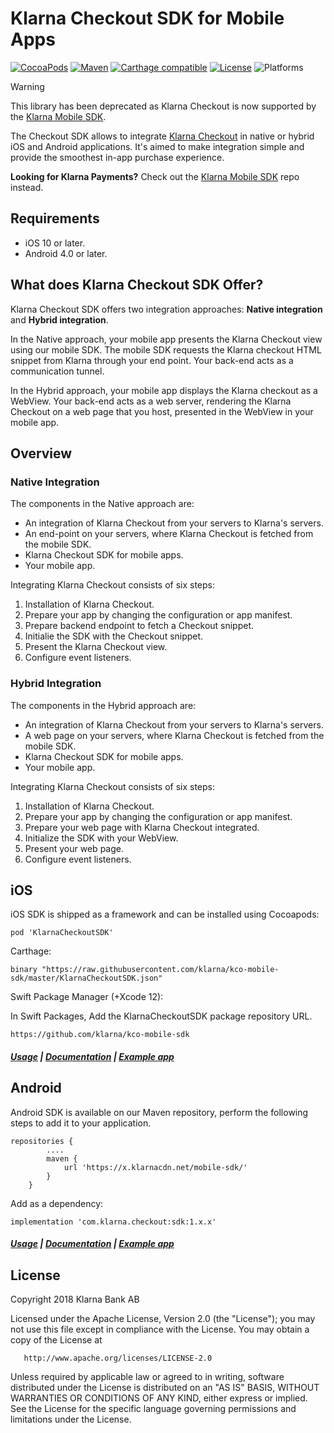 # Klarna Checkout SDK for Mobile Apps
[![CocoaPods](https://img.shields.io/cocoapods/v/KlarnaCheckoutSDK.svg)](https://cocoapods.org/pods/KlarnaCheckoutSDK)
[![Maven](https://img.shields.io/maven-metadata/v/https/x.klarnacdn.net/mobile-sdk/com/klarna/checkout/sdk/maven-metadata.xml.svg)](https://github.com/klarna/kco-mobile-sdk/blob/master/android/README.md)
[![Carthage compatible](https://img.shields.io/badge/carthage-compatible-4BC51D.svg?style=flat)](https://github.com/Carthage/Carthage)
[![License](https://img.shields.io/github/license/klarna/kco-mobile-sdk)](https://github.com/klarna/kco-mobile-sdk/blob/master/LICENSE)
![Platforms](https://img.shields.io/badge/platform-ios%20%7C%20android-lightgrey)

> [!WARNING]  
> This library has been deprecated as Klarna Checkout is now supported by the [Klarna Mobile SDK](https://github.com/klarna/klarna-mobile-sdk).

The Checkout SDK allows to integrate [Klarna Checkout](https://docs.klarna.com/klarna-checkout/) in native or hybrid iOS and Android applications.
It's aimed to make integration simple and provide the smoothest in-app purchase experience.

**Looking for Klarna Payments?** Check out the [Klarna Mobile SDK](https://github.com/klarna/klarna-mobile-sdk) repo instead.

## Requirements
* iOS 10 or later.
* Android 4.0 or later.

## What does Klarna Checkout SDK Offer?
Klarna Checkout SDK offers two integration approaches: **Native integration** and **Hybrid integration**.

In the Native approach, your mobile app presents the Klarna Checkout view using our mobile SDK. The mobile SDK requests the Klarna checkout HTML snippet from Klarna through your end point. Your back-end acts as a communication tunnel.

In the Hybrid approach, your mobile app displays the Klarna checkout as a WebView. Your back-end acts as a web server, rendering the Klarna Checkout on a web page that you host, presented in the WebView in your mobile app.

## Overview

### Native Integration
The components in the Native approach are:

* An integration of Klarna Checkout from your servers to Klarna's servers.
* An end-point on your servers, where Klarna Checkout is fetched from the mobile SDK.
* Klarna Checkout SDK for mobile apps.
* Your mobile app.

Integrating Klarna Checkout consists of six steps:

1. Installation of Klarna Checkout.
2. Prepare your app by changing the configuration or app manifest.
3. Prepare backend endpoint to fetch a Checkout snippet.
4. Initialie the SDK with the Checkout snippet.
5. Present the Klarna Checkout view.
6. Configure event listeners.

### Hybrid Integration
The components in the Hybrid approach are:

* An integration of Klarna Checkout from your servers to Klarna's servers.
* A web page on your servers, where Klarna Checkout is fetched from the mobile SDK.
* Klarna Checkout SDK for mobile apps.
* Your mobile app.

Integrating Klarna Checkout consists of six steps:

1. Installation of Klarna Checkout.
2. Prepare your app by changing the configuration or app manifest.
3. Prepare your web page with Klarna Checkout integrated.
4. Initialize the SDK with your WebView.
5. Present your web page.
6. Configure event listeners.

## iOS

iOS SDK is shipped as a framework and can be installed using Cocoapods:

```
pod 'KlarnaCheckoutSDK'
```

Carthage:

```
binary "https://raw.githubusercontent.com/klarna/kco-mobile-sdk/master/KlarnaCheckoutSDK.json"
```

Swift Package Manager (+Xcode 12):

In Swift Packages, Add the KlarnaCheckoutSDK package repository URL.

```
https://github.com/klarna/kco-mobile-sdk
```

##### [Usage](ios/README.md) | [Documentation](https://cocoapods.org/pods/KlarnaCheckoutSDK/) | [Example app](https://github.com/klarna/kco-ios-example-app)



## Android
Android SDK is available on our Maven repository, perform the following steps to add it to your application.

```
repositories {
        ....
        maven {
            url 'https://x.klarnacdn.net/mobile-sdk/'
        }
    }
```

Add as a dependency:

```
implementation 'com.klarna.checkout:sdk:1.x.x'
```

##### [Usage](android/README.md) | [Documentation](https://rawgit.com/klarna/kco-mobile-sdk/master/android/docs/index.html) | [Example app](https://github.com/klarna/kco-android-example-app)

## License
Copyright 2018 Klarna Bank AB

Licensed under the Apache License, Version 2.0 (the "License"); you may not use this file except in compliance with the License.
You may obtain a copy of the License at

       http://www.apache.org/licenses/LICENSE-2.0

Unless required by applicable law or agreed to in writing, software distributed under the License is distributed on an "AS IS" BASIS, WITHOUT WARRANTIES OR CONDITIONS OF ANY KIND, either express or implied. See the License for the specific language governing permissions and limitations under the License.
